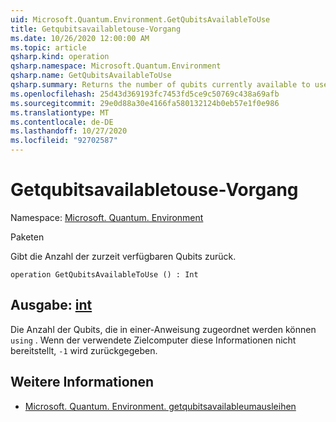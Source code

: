 ```yaml
---
uid: Microsoft.Quantum.Environment.GetQubitsAvailableToUse
title: Getqubitsavailabletouse-Vorgang
ms.date: 10/26/2020 12:00:00 AM
ms.topic: article
qsharp.kind: operation
qsharp.namespace: Microsoft.Quantum.Environment
qsharp.name: GetQubitsAvailableToUse
qsharp.summary: Returns the number of qubits currently available to use.
ms.openlocfilehash: 25d43d369193fc7453fd5ce9c50769c438a69afb
ms.sourcegitcommit: 29e0d88a30e4166fa580132124b0eb57e1f0e986
ms.translationtype: MT
ms.contentlocale: de-DE
ms.lasthandoff: 10/27/2020
ms.locfileid: "92702587"
---
```

# <a name="getqubitsavailabletouse-operation"></a>Getqubitsavailabletouse-Vorgang

Namespace: [Microsoft. Quantum. Environment](xref:Microsoft.Quantum.Environment)

Paketen [](https://nuget.org/packages/)


Gibt die Anzahl der zurzeit verfügbaren Qubits zurück.

```qsharp
operation GetQubitsAvailableToUse () : Int
```


## <a name="output--int"></a>Ausgabe: [int](xref:microsoft.quantum.lang-ref.int)

Die Anzahl der Qubits, die in einer-Anweisung zugeordnet werden können `using` .
Wenn der verwendete Zielcomputer diese Informationen nicht bereitstellt, `-1` wird zurückgegeben.

## <a name="see-also"></a>Weitere Informationen

- [Microsoft. Quantum. Environment. getqubitsavailableumausleihen](xref:Microsoft.Quantum.Environment.GetQubitsAvailableToBorrow)